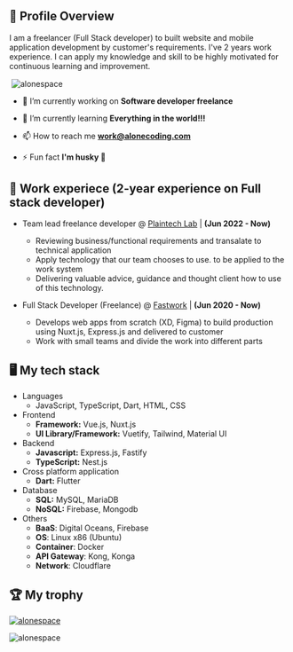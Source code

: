 <h2>👋 Profile Overview</h2>
I am a freelancer (Full Stack developer) to built website and mobile application development by customer's requirements. I've 2 years work experience. I can apply my knowledge and skill to be highly motivated for continuous learning and improvement.<br>

<p>&nbsp;<img align="center" src="https://github-readme-stats.vercel.app/api?username=alonespace&show_icons=true&locale=en&theme=radical" alt="alonespace" /></p>

- 🔭 I’m currently working on **Software developer freelance**

- 🌱 I’m currently learning **Everything in the world!!!**

- 📫 How to reach me **work@alonecoding.com**

- ⚡ Fun fact **I'm husky 🦮**

<h2>💼 Work experiece (2-year experience on Full stack developer)</h2>

- Team lead freelance developer @ <a href="https://plaintechlab.com/">Plaintech Lab</a>    |   **(Jun 2022 - Now)**
  - Reviewing business/functional requirements and transalate to technical application
  - Apply technology that our team chooses to use. to be applied to the work system
  - Delivering valuable advice, guidance and thought client how to use of this technology. 
   
- Full Stack Developer (Freelance) @ <a href="https://fastwork.co/user/alonespace">Fastwork</a>    |   **(Jun 2020 - Now)**
  - Develops web apps from scratch (XD, Figma) to build production using Nuxt.js, Express.js and delivered to customer
  - Work with small teams and divide the work into different parts

<h2>🖥️ My tech stack</h2>

- Languages
  - JavaScript, TypeScript, Dart, HTML, CSS
- Frontend
  - **Framework:** Vue.js, Nuxt.js
  - **UI Library/Framework:** Vuetify, Tailwind, Material UI
- Backend
  - **Javascript:** Express.js, Fastify
  - **TypeScript:** Nest.js
- Cross platform application
  - **Dart:** Flutter
- Database
  - **SQL:** MySQL, MariaDB
  - **NoSQL:** Firebase, Mongodb
- Others
  - **BaaS**: Digital Oceans, Firebase
  - **OS**: Linux x86 (Ubuntu)
  - **Container**: Docker
  - **API Gateway**: Kong, Konga
  - **Network**: Cloudflare

<h2>🏆 My trophy</h2>
<p align="left"> <a href="https://github.com/ryo-ma/github-profile-trophy"><img src="https://github-profile-trophy.vercel.app/?username=alonespace" alt="alonespace" /></a> </p>

<!-- <h2 align="left">Languages and Tools:</h3>
<p align="left"> <a href="https://www.chartjs.org" target="_blank"> <img src="https://www.chartjs.org/media/logo-title.svg" alt="chartjs" width="40" height="40"/> </a> <a href="https://www.w3schools.com/css/" target="_blank"> <img src="https://raw.githubusercontent.com/devicons/devicon/master/icons/css3/css3-original-wordmark.svg" alt="css3" width="40" height="40"/> </a> <a href="https://www.docker.com/" target="_blank"> <img src="https://raw.githubusercontent.com/devicons/devicon/master/icons/docker/docker-original-wordmark.svg" alt="docker" width="40" height="40"/> </a> <a href="https://www.electronjs.org" target="_blank"> <img src="https://raw.githubusercontent.com/devicons/devicon/master/icons/electron/electron-original.svg" alt="electron" width="40" height="40"/> </a> <a href="https://expressjs.com" target="_blank"> <img src="https://raw.githubusercontent.com/devicons/devicon/master/icons/express/express-original-wordmark.svg" alt="express" width="40" height="40"/> </a> <a href="https://firebase.google.com/" target="_blank"> <img src="https://www.vectorlogo.zone/logos/firebase/firebase-icon.svg" alt="firebase" width="40" height="40"/> </a> <a href="https://flutter.dev" target="_blank"> <img src="https://www.vectorlogo.zone/logos/flutterio/flutterio-icon.svg" alt="flutter" width="40" height="40"/> </a> <a href="https://git-scm.com/" target="_blank"> <img src="https://www.vectorlogo.zone/logos/git-scm/git-scm-icon.svg" alt="git" width="40" height="40"/> </a> <a href="https://www.w3.org/html/" target="_blank"> <img src="https://raw.githubusercontent.com/devicons/devicon/master/icons/html5/html5-original-wordmark.svg" alt="html5" width="40" height="40"/> </a> <a href="https://www.java.com" target="_blank"> <img src="https://raw.githubusercontent.com/devicons/devicon/master/icons/java/java-original.svg" alt="java" width="40" height="40"/> </a> <a href="https://developer.mozilla.org/en-US/docs/Web/JavaScript" target="_blank"> <img src="https://raw.githubusercontent.com/devicons/devicon/master/icons/javascript/javascript-original.svg" alt="javascript" width="40" height="40"/> </a> <a href="https://www.linux.org/" target="_blank"> <img src="https://raw.githubusercontent.com/devicons/devicon/master/icons/linux/linux-original.svg" alt="linux" width="40" height="40"/> </a> <a href="https://mariadb.org/" target="_blank"> <img src="https://www.vectorlogo.zone/logos/mariadb/mariadb-icon.svg" alt="mariadb" width="40" height="40"/> </a> <a href="https://www.mongodb.com/" target="_blank"> <img src="https://raw.githubusercontent.com/devicons/devicon/master/icons/mongodb/mongodb-original-wordmark.svg" alt="mongodb" width="40" height="40"/> </a> <a href="https://www.mysql.com/" target="_blank"> <img src="https://raw.githubusercontent.com/devicons/devicon/master/icons/mysql/mysql-original-wordmark.svg" alt="mysql" width="40" height="40"/> </a> <a href="https://www.nginx.com" target="_blank"> <img src="https://raw.githubusercontent.com/devicons/devicon/master/icons/nginx/nginx-original.svg" alt="nginx" width="40" height="40"/> </a> <a href="https://nodejs.org" target="_blank"> <img src="https://raw.githubusercontent.com/devicons/devicon/master/icons/nodejs/nodejs-original-wordmark.svg" alt="nodejs" width="40" height="40"/> </a> <a href="https://nuxtjs.org/" target="_blank"> <img src="https://www.vectorlogo.zone/logos/nuxtjs/nuxtjs-icon.svg" alt="nuxtjs" width="40" height="40"/> </a> <a href="https://www.php.net" target="_blank"> <img src="https://raw.githubusercontent.com/devicons/devicon/master/icons/php/php-original.svg" alt="php" width="40" height="40"/> </a> <a href="https://redis.io" target="_blank"> <img src="https://raw.githubusercontent.com/devicons/devicon/master/icons/redis/redis-original-wordmark.svg" alt="redis" width="40" height="40"/> </a> <a href="https://tailwindcss.com/" target="_blank"> <img src="https://www.vectorlogo.zone/logos/tailwindcss/tailwindcss-icon.svg" alt="tailwind" width="40" height="40"/> </a> <a href="https://vuejs.org/" target="_blank"> <img src="https://raw.githubusercontent.com/devicons/devicon/master/icons/vuejs/vuejs-original-wordmark.svg" alt="vuejs" width="40" height="40"/> </a> <a href="https://vuetifyjs.com/en/" target="_blank"> <img src="https://bestofjs.org/logos/vuetify.svg" alt="vuetify" width="40" height="40"/> </a> </p> -->

<p><img align="center" src="https://github-readme-stats.vercel.app/api/top-langs?username=alonespace&show_icons=true&locale=en" alt="alonespace"/></p>
